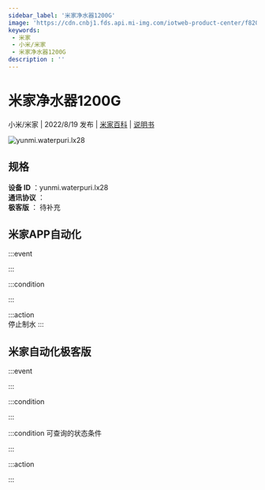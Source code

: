 ```yaml
---
sidebar_label: '米家净水器1200G'
image: 'https://cdn.cnbj1.fds.api.mi-img.com/iotweb-product-center/f82064a9c154b0cbab8467e7d1998059_1644310379676.png?GalaxyAccessKeyId=AKVGLQWBOVIRQ3XLEW&Expires=9223372036854775807&Signature=ZGBkCih4rv8kdxE7uwviZ/0WILQ='
keywords: 
 - 米家
 - 小米/米家
 - 米家净水器1200G
description : ''
---
```

# 米家净水器1200G

小米/米家 | 2022/8/19 发布 | [米家百科](https://home.mi.com/webapp/content/baike/product/index.html?model=yunmi.waterpuri.lx28) | [说明书](https://home.mi.com/views/introduction.html?model=yunmi.waterpuri.lx28&region=cn)

![yunmi.waterpuri.lx28](https://cdn.cnbj1.fds.api.mi-img.com/iotweb-product-center/f82064a9c154b0cbab8467e7d1998059_1644310379676.png?GalaxyAccessKeyId=AKVGLQWBOVIRQ3XLEW&Expires=9223372036854775807&Signature=ZGBkCih4rv8kdxE7uwviZ/0WILQ=)

## 规格  
> 
**设备 ID** ：yunmi.waterpuri.lx28  
**通讯协议** ：  
**极客版**  ： 待补充 


## 米家APP自动化  

:::event  

:::

:::condition  

:::

:::action   
停止制水
:::

## 米家自动化极客版  

:::event  

:::

:::condition  

:::

:::condition 可查询的状态条件  

:::

:::action  

:::

        
